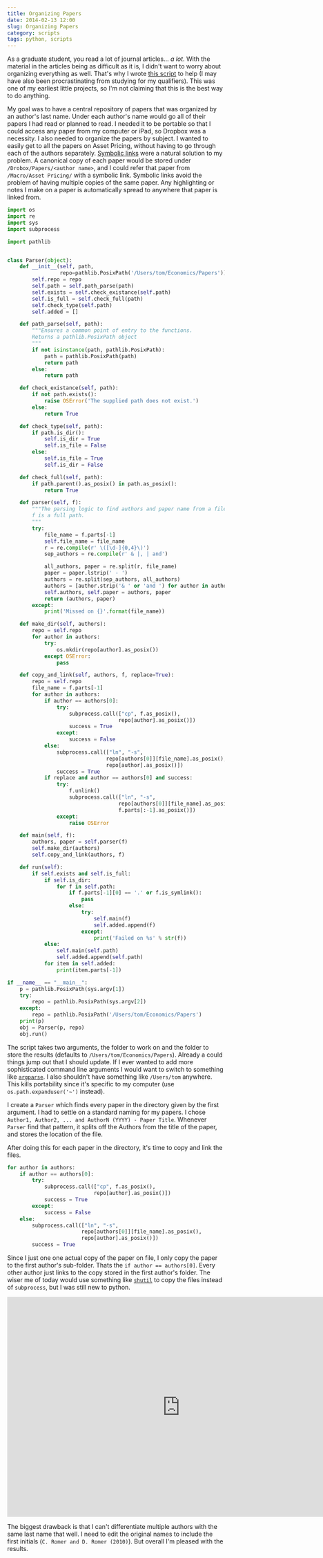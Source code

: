 ```yaml
---
title: Organizing Papers
date: 2014-02-13 12:00
slug: Organizing Papers
category: scripts
tags: python, scripts
---
```


As a graduate student, you read a lot of journal articles... *a lot*.
With the material in the articles being as difficult as it is, I didn't want to worry about organizing everything as well.
That's why I wrote [this script](https://gist.github.com/TomAugspurger/8976751) to help (I may have also been procrastinating from studying for my qualifiers). This was one of my earliest little projects, so I'm not claiming that this is the best way to do anything.

My goal was to have a central repository of papers that was organized by an author's last name. Under each author's name would go all of their papers I had read or planned to read.
I needed it to be portable so that I could access any paper from my computer or iPad, so Dropbox was a necessity. I also needed to organize the papers by subject. I wanted to easily get to all the papers on Asset Pricing, without having to go through each of the authors separately.
[Symbolic links](http://en.wikipedia.org/wiki/Symbolic_link) were a natural solution to my problem.
A canonical copy of each paper would be stored under `/Drobox/Papers/<author name>`, and I could refer that paper from `/Macro/Asset Pricing/` with a symbolic link. Symbolic links avoid the problem of having multiple copies of the same paper. Any highlighting or notes I make on a paper is automatically spread to anywhere that paper is linked from.

```python
import os
import re
import sys
import subprocess

import pathlib


class Parser(object):
    def __init__(self, path,
                 repo=pathlib.PosixPath('/Users/tom/Economics/Papers')):
        self.repo = repo
        self.path = self.path_parse(path)
        self.exists = self.check_existance(self.path)
        self.is_full = self.check_full(path)
        self.check_type(self.path)
        self.added = []

    def path_parse(self, path):
        """Ensures a common point of entry to the functions.
        Returns a pathlib.PosixPath object
        """
        if not isinstance(path, pathlib.PosixPath):
            path = pathlib.PosixPath(path)
            return path
        else:
            return path

    def check_existance(self, path):
        if not path.exists():
            raise OSError('The supplied path does not exist.')
        else:
            return True

    def check_type(self, path):
        if path.is_dir():
            self.is_dir = True
            self.is_file = False
        else:
            self.is_file = True
            self.is_dir = False

    def check_full(self, path):
        if path.parent().as_posix() in path.as_posix():
            return True

    def parser(self, f):
        """The parsing logic to find authors and paper name from a file.
        f is a full path.
        """
        try:
            file_name = f.parts[-1]
            self.file_name = file_name
            r = re.compile(r' \([\d-]{0,4}\)')
            sep_authors = re.compile(r' & |, | and')

            all_authors, paper = re.split(r, file_name)
            paper = paper.lstrip(' - ')
            authors = re.split(sep_authors, all_authors)
            authors = [author.strip('& ' or 'and ') for author in authors]
            self.authors, self.paper = authors, paper
            return (authors, paper)
        except:
            print('Missed on {}'.format(file_name))

    def make_dir(self, authors):
        repo = self.repo
        for author in authors:
            try:
                os.mkdir(repo[author].as_posix())
            except OSError:
                pass

    def copy_and_link(self, authors, f, replace=True):
        repo = self.repo
        file_name = f.parts[-1]
        for author in authors:
            if author == authors[0]:
                try:
                    subprocess.call(["cp", f.as_posix(),
                                    repo[author].as_posix()])
                    success = True
                except:
                    success = False
            else:
                subprocess.call(["ln", "-s",
                                repo[authors[0]][file_name].as_posix(),
                                repo[author].as_posix()])
                success = True
            if replace and author == authors[0] and success:
                try:
                    f.unlink()
                    subprocess.call(["ln", "-s",
                                    repo[authors[0]][file_name].as_posix(),
                                    f.parts[:-1].as_posix()])
                except:
                    raise OSError

    def main(self, f):
        authors, paper = self.parser(f)
        self.make_dir(authors)
        self.copy_and_link(authors, f)

    def run(self):
        if self.exists and self.is_full:
            if self.is_dir:
                for f in self.path:
                    if f.parts[-1][0] == '.' or f.is_symlink():
                        pass
                    else:
                        try:
                            self.main(f)
                            self.added.append(f)
                        except:
                            print('Failed on %s' % str(f))
            else:
                self.main(self.path)
                self.added.append(self.path)
            for item in self.added:
                print(item.parts[-1])

if __name__ == "__main__":
    p = pathlib.PosixPath(sys.argv[1])
    try:
        repo = pathlib.PosixPath(sys.argv[2])
    except:
        repo = pathlib.PosixPath('/Users/tom/Economics/Papers')
    print(p)
    obj = Parser(p, repo)
    obj.run()

```

The script takes two arguments, the folder to work on and the folder to store the results (defaults to `/Users/tom/Economics/Papers`). Already a could things jump out that I should update. If I ever wanted to add more sophisticated command line arguments I would want to switch to something like [`argparse`](http://docs.python.org/dev/library/argparse.html). I also shouldn't have something like `/Users/tom` anywhere. This kills portability since it's specific to my computer (use `os.path.expanduser('~')` instead).

I create a `Parser` which finds every paper in the directory given by the first argument. I had to settle on a standard naming for my papers. I chose `Author1, Author2, ... and AuthorN (YYYY) - Paper Title`. Whenever `Parser` find that pattern, it splits off the Authors from the title of the paper, and stores the location of the file.

After doing this for each paper in the directory, it's time to copy and link the files.

```python
for author in authors:
    if author == authors[0]:
        try:
            subprocess.call(["cp", f.as_posix(),
                            repo[author].as_posix()])
            success = True
        except:
            success = False
    else:
        subprocess.call(["ln", "-s",
                        repo[authors[0]][file_name].as_posix(),
                        repo[author].as_posix()])
        success = True
```

Since I just one one actual copy of the paper on file, I only copy the paper to the first author's sub-folder. Thats the `if author == authors[0]`. Every other author just links to the copy stored in the first author's folder. The wiser me of today would use something like [`shutil`](http://docs.python.org/2/library/shutil.html) to copy the files instead of `subprocess`, but I was still new to python.

<iframe src="https://www.flickr.com/photos/81581328@N02/12501636805/player/3eb021f38a" height="509" width="800"  frameborder="0" allowfullscreen webkitallowfullscreen mozallowfullscreen oallowfullscreen msallowfullscreen></iframe>

The biggest drawback is that I can't differentiate multiple authors with the same last name that well. I need to edit the original names to include the first initials (`C. Romer and D. Romer (2010)`). But overall I'm pleased with the results.
